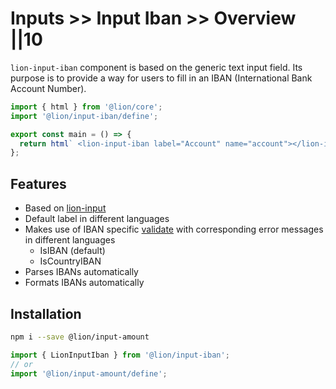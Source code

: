 # Inputs >> Input Iban >> Overview ||10

`lion-input-iban` component is based on the generic text input field.
Its purpose is to provide a way for users to fill in an IBAN (International Bank Account Number).

```js script
import { html } from '@lion/core';
import '@lion/input-iban/define';
```

```js preview-story
export const main = () => {
  return html` <lion-input-iban label="Account" name="account"></lion-input-iban> `;
};
```

## Features

- Based on [lion-input](../input/overview.md)
- Default label in different languages
- Makes use of IBAN specific [validate](../../../docs/systems/form/validate.md) with corresponding error messages in different languages
  - IsIBAN (default)
  - IsCountryIBAN
- Parses IBANs automatically
- Formats IBANs automatically

## Installation

```bash
npm i --save @lion/input-amount
```

```js
import { LionInputIban } from '@lion/input-iban';
// or
import '@lion/input-amount/define';
```
